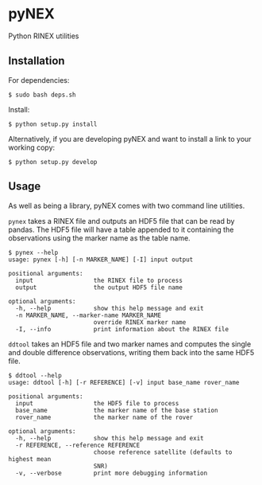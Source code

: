 pyNEX
=====

Python RINEX utilities

Installation
------------

For dependencies:

    $ sudo bash deps.sh

Install:

    $ python setup.py install

Alternatively, if you are developing pyNEX and want to install a link to your working copy:

    $ python setup.py develop


Usage
-----

As well as being a library, pyNEX comes with two command line utilities.

`pynex` takes a RINEX file and outputs an HDF5 file that can be read by pandas.
The HDF5 file will have a table appended to it containing the observations
using the marker name as the table name.

    $ pynex --help
    usage: pynex [-h] [-n MARKER_NAME] [-I] input output

    positional arguments:
      input                 the RINEX file to process
      output                the output HDF5 file name

    optional arguments:
      -h, --help            show this help message and exit
      -n MARKER_NAME, --marker-name MARKER_NAME
                            override RINEX marker name
      -I, --info            print information about the RINEX file

`ddtool` takes an HDF5 file and two marker names and computes the single and
double difference observations, writing them back into the same HDF5 file.

    $ ddtool --help
    usage: ddtool [-h] [-r REFERENCE] [-v] input base_name rover_name

    positional arguments:
      input                 the HDF5 file to process
      base_name             the marker name of the base station
      rover_name            the marker name of the rover

    optional arguments:
      -h, --help            show this help message and exit
      -r REFERENCE, --reference REFERENCE
                            choose reference satellite (defaults to highest mean
                            SNR)
      -v, --verbose         print more debugging information

